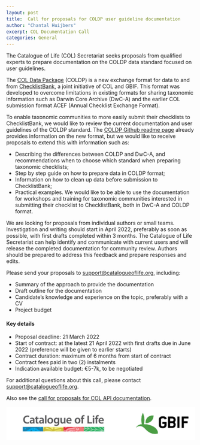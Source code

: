 ```yaml
---
layout: post
title:  Call for proposals for COLDP user guideline documentation
author: "Chantal Huijbers"
excerpt: COL Documentation Call
categories: General
---
```


The Catalogue of Life (COL) Secretariat seeks proposals from qualified experts to prepare documentation on the COLDP data standard focused on user guidelines.

The [COL Data Package](https://github.com/CatalogueOfLife/coldp) (COLDP) is a new exchange format for data to and from [ChecklistBank](https://www.checklistbank.org/), a joint initiative of COL and GBIF. This format was developed to overcome limitations in existing formats for sharing taxonomic information such as Darwin Core Archive (DwC-A) and the earlier COL submission format ACEF (Annual Checklist Exchange Format).

To enable taxonomic communities to more easily submit their checklists to ChecklistBank, we would like to review the current documentation and user guidelines of the COLDP standard. The [COLDP Github readme page](https://github.com/CatalogueOfLife/coldp) already provides information on the new format, but we would like to receive proposals to extend this with information such as:
- Describing the differences between COLDP and DwC-A, and recommendations when to choose which standard when preparing taxonomic checklists;
- Step by step guide on how to prepare data in COLDP format;
- Information on how to clean up data before submission to ChecklistBank;
- Practical examples.
We would like to be able to use the documentation for workshops and training for taxonomic communities interested in submitting their checklist to ChecklistBank, both in DwC-A and COLDP format.
  
We are looking for proposals from individual authors or small teams. Investigation and writing should start in April 2022, preferably as soon as possible, with first drafts completed within 3 months. The Catalogue of Life Secretariat can help identify and communicate with current users and will release the completed documentation for community review. Authors should be prepared to address this feedback and prepare responses and edits.

Please send your proposals to [support@catalogueoflife.org](mailto:support@catalogueoflife.org), including:
- Summary of the approach to provide the documentation
- Draft outline for the documentation
- Candidate’s knowledge and experience on the topic, preferably with a CV
- Project budget

#### Key details
- Proposal deadline: 21 March 2022
- Start of contract: at the latest 21 April 2022 with first drafts due in June 2022 (preference will be given to earlier starts)
- Contract duration: maximum of 6 months from start of contract
- Contract fees paid in two (2) instalments
- Indication available budget: €5-7k, to be negotiated

For additional questions about this call, please contact [support@catalogueoflife.org](mailto:support@catalogueoflife.org).

Also see the [call for proposals for COL API documentation](https://www.catalogueoflife.org/2022/03/01/documentation-call-API).

![browser](/images/posts/col-gbif-logo.jpg)
